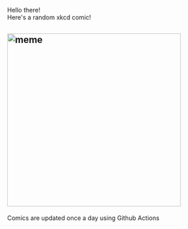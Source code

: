 Hello there! <br>Here's a random xkcd comic!<br>
## <img src="https://imgs.xkcd.com/comics/stardew_valley.png" alt="meme" width="400"/><br>
Comics are updated once a day using Github Actions